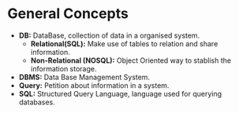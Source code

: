 # General Concepts

* **DB:** DataBase, collection of data in a organised system.
  * **Relational(SQL):** Make use of tables to relation and share information.
  * **Non-Relational (NOSQL):** Object Oriented way to stablish the information storage.
* **DBMS:** Data Base Management System.
* **Query:** Petition about information in a system.
* **SQL:** Structured Query Language, language used for querying databases.
